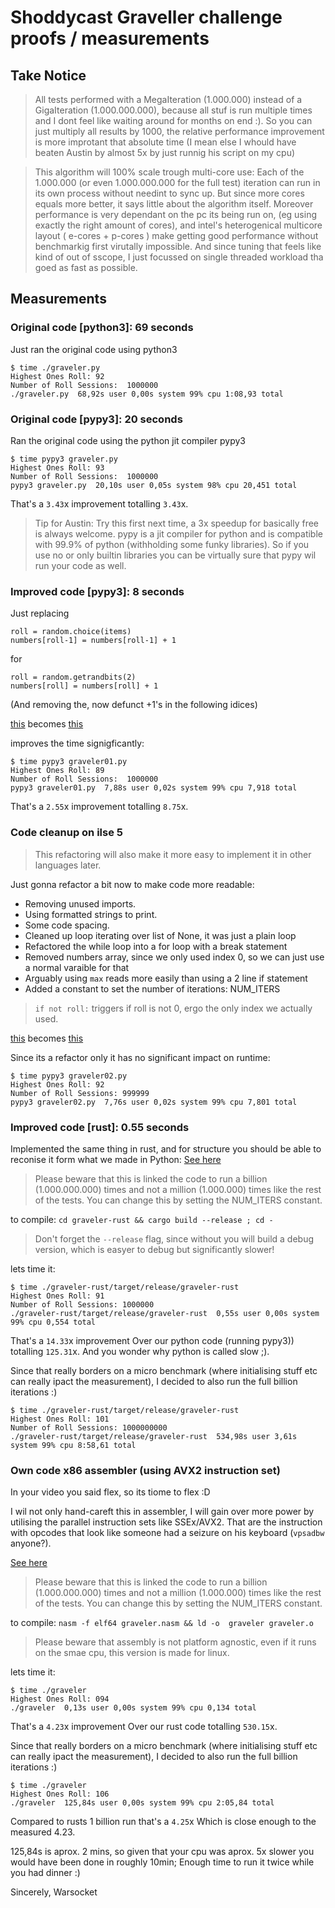 # Shoddycast Graveller challenge  proofs / measurements

## Take Notice
> All tests performed with a MegaIteration (1.000.000) instead of a GigaIteration (1.000.000.000), because all stuf is run multiple times and I dont feel like waiting around for months on end :).
So you can just multiply all results by 1000, the relative performance improvement is more improtant that absolute time (I mean else I whould have beaten Austin by almost 5x by just runnig his script on my cpu)

> This algorithm will 100% scale trough multi-core use: Each of the 1.000.000 (or even 1.000.000.000 for the full test) iteration can run in its own process without needint to sync up. But since more cores equals more better, it says little about the algorithm itself. Moreover performance is very dependant on the pc its being run on, (eg using exactly the right amount of cores), and intel's heterogenical multicore layout ( e-cores + p-cores ) make getting good performance without benchmarkig first virutally impossible. And since tuning that feels like kind of out of sscope, I just focussed on single threaded workload tha goed as fast as possible.

## Measurements



### Original code [python3]: 69 seconds
Just ran the original code using python3

```
$ time ./graveler.py         
Highest Ones Roll: 92
Number of Roll Sessions:  1000000
./graveler.py  68,92s user 0,00s system 99% cpu 1:08,93 total
```


### Original code [pypy3]: 20 seconds
Ran the original code using the python jit compiler pypy3

```
$ time pypy3 graveler.py 
Highest Ones Roll: 93
Number of Roll Sessions:  1000000
pypy3 graveler.py  20,10s user 0,05s system 98% cpu 20,451 total
```

That's a `3.43`x improvement totalling `3.43`x.
> Tip for Austin: Try this first next time, a 3x speedup for basically free is always welcome. pypy is a jit compiler for python and is compatible with 99.9% of python (withholding some funky libraries). So if you use no or only builtin libraries you can be virtually sure that pypy wil run your code as well.


### Improved code [pypy3]: 8 seconds

Just replacing 
```
roll = random.choice(items)
numbers[roll-1] = numbers[roll-1] + 1
```
for
```
roll = random.getrandbits(2)
numbers[roll] = numbers[roll] + 1
```
(And removing the, now defunct +1's in the following idices)

[this](./graveler.py) becomes [this](./graveler01.py)

improves the time signigficantly:
```
$ time pypy3 graveler01.py
Highest Ones Roll: 89
Number of Roll Sessions:  1000000
pypy3 graveler01.py  7,88s user 0,02s system 99% cpu 7,918 total
```

That's a `2.55`x improvement totalling `8.75`x.

### Code cleanup on ilse 5
> This refactoring will also make it more easy to implement it in other languages later.

Just gonna refactor a bit now to make code more readable:

* Removing unused imports.
* Using formatted strings to print.
* Some code spacing.
* Cleaned up loop iterating over list of None, it was just a plain loop
* Refactored the while loop into a for loop with a break statement
* Removed numbers array, since we only used index 0, so we can just use a normal varaible for that
* Arguably using `max` reads more easily than using a 2 line if statement
* Added a constant to set the number of iterations: NUM_ITERS

> `if not roll:` triggers if roll is not 0, ergo the only index we actually used.

[this](./graveler01.py) becomes [this](./graveler02.py)

Since its a refactor only it has no significant impact on runtime:
```
$ time pypy3 graveler02.py
Highest Ones Roll: 92
Number of Roll Sessions: 999999
pypy3 graveler02.py  7,76s user 0,02s system 99% cpu 7,801 total
```

### Improved code [rust]: 0.55 seconds

Implemented the same thing in rust, and for structure you should be able to reconise it form what we made in Python:
[See here](./graveler-rust/src/main.rs)
> Please beware that this is linked the code to run a billion (1.000.000.000) times and not a million (1.000.000) times like the rest of the tests.
> You can change this by setting the NUM_ITERS constant.

to compile:
`cd graveler-rust && cargo build --release ; cd -`

> Don't forget the `--release` flag, since without you will build a debug version, which is easyer to debug but significantly slower!

lets time it:

```
$ time ./graveler-rust/target/release/graveler-rust 
Highest Ones Roll: 91
Number of Roll Sessions: 1000000
./graveler-rust/target/release/graveler-rust  0,55s user 0,00s system 99% cpu 0,554 total

```

That's a `14.33`x improvement Over our python code (running pypy3)) totalling `125.31`x.
And you wonder why python is called slow ;).

Since that really borders on a micro benchmark (where initialising stuff etc can really ipact the measurement), I decided to also run the full billion iterations :)

```
$ time ./graveler-rust/target/release/graveler-rust 
Highest Ones Roll: 101
Number of Roll Sessions: 1000000000
./graveler-rust/target/release/graveler-rust  534,98s user 3,61s system 99% cpu 8:58,61 total

```



### Own code x86 assembler (using AVX2 instruction set)
In your video you said flex, so its tiome to flex :D

I wil not only hand-careft this in assembler, I will gain over more power by utilising the parallel instruction sets like SSEx/AVX2.
That are the instruction with opcodes that look like someone had a seizure on his keyboard (`vpsadbw` anyone?).

[See here](./graveler.nasm)
> Please beware that this is linked the code to run a billion (1.000.000.000) times and not a million (1.000.000) times like the rest of the tests.
> You can change this by setting the NUM_ITERS constant.

to compile:
`nasm -f elf64 graveler.nasm && ld -o  graveler graveler.o`

> Please beware that assembly is not platform agnostic, even if it runs on the smae cpu, this version is made for linux.

lets time it:
```
$ time ./graveler
Highest Ones Roll: 094
./graveler  0,13s user 0,00s system 99% cpu 0,134 total

```

That's a `4.23`x improvement Over our rust code totalling `530.15`x.

Since that really borders on a micro benchmark (where initialising stuff etc can really ipact the measurement), I decided to also run the full billion iterations :)

```
$ time ./graveler
Highest Ones Roll: 106
./graveler  125,84s user 0,00s system 99% cpu 2:05,84 total

```
Compared to rusts 1 billion run that's a `4.25`x Which is close enough to the measured 4.23.


125,84s is aprox. 2 mins, so given that your cpu was aprox. 5x slower you would have been done in roughly 10min; Enough time to run it twice while you had dinner :)

Sincerely,
Warsocket

